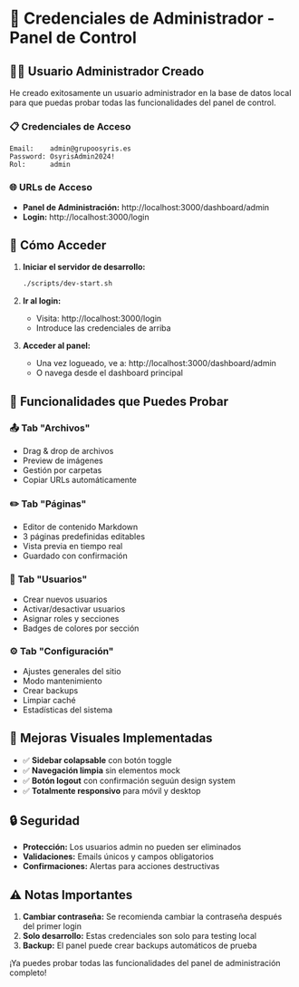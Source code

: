 # 🔑 Credenciales de Administrador - Panel de Control

## 👨‍💼 Usuario Administrador Creado

He creado exitosamente un usuario administrador en la base de datos local para que puedas probar todas las funcionalidades del panel de control.

### 📋 Credenciales de Acceso

```
Email:    admin@grupoosyris.es
Password: OsyrisAdmin2024!
Rol:      admin
```

### 🌐 URLs de Acceso

- **Panel de Administración:** http://localhost:3000/dashboard/admin
- **Login:** http://localhost:3000/login

## 🚀 Cómo Acceder

1. **Iniciar el servidor de desarrollo:**
   ```bash
   ./scripts/dev-start.sh
   ```

2. **Ir al login:**
   - Visita: http://localhost:3000/login
   - Introduce las credenciales de arriba

3. **Acceder al panel:**
   - Una vez logueado, ve a: http://localhost:3000/dashboard/admin
   - O navega desde el dashboard principal

## 🎯 Funcionalidades que Puedes Probar

### 📤 **Tab "Archivos"**
- Drag & drop de archivos
- Preview de imágenes
- Gestión por carpetas
- Copiar URLs automáticamente

### ✏️ **Tab "Páginas"**
- Editor de contenido Markdown
- 3 páginas predefinidas editables
- Vista previa en tiempo real
- Guardado con confirmación

### 👥 **Tab "Usuarios"**
- Crear nuevos usuarios
- Activar/desactivar usuarios
- Asignar roles y secciones
- Badges de colores por sección

### ⚙️ **Tab "Configuración"**
- Ajustes generales del sitio
- Modo mantenimiento
- Crear backups
- Limpiar caché
- Estadísticas del sistema

## 🎨 Mejoras Visuales Implementadas

- ✅ **Sidebar colapsable** con botón toggle
- ✅ **Navegación limpia** sin elementos mock
- ✅ **Botón logout** con confirmación seguún design system
- ✅ **Totalmente responsivo** para móvil y desktop

## 🔒 Seguridad

- **Protección:** Los usuarios admin no pueden ser eliminados
- **Validaciones:** Emails únicos y campos obligatorios
- **Confirmaciones:** Alertas para acciones destructivas

## ⚠️ Notas Importantes

1. **Cambiar contraseña:** Se recomienda cambiar la contraseña después del primer login
2. **Solo desarrollo:** Estas credenciales son solo para testing local
3. **Backup:** El panel puede crear backups automáticos de prueba

¡Ya puedes probar todas las funcionalidades del panel de administración completo!